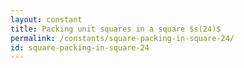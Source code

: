 ```yaml
---
layout: constant
title: Packing unit squares in a square $s(24)$
permalink: /constants/square-packing-in-square-24/
id: square-packing-in-square-24
---
```

